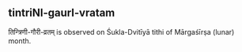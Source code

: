 ## tintriNI-gaurI-vratam

तिन्त्रिणी-गौरी-व्रतम् is observed on Śukla-Dvitīyā tithi of Mārgaśīrṣa (lunar) month.



